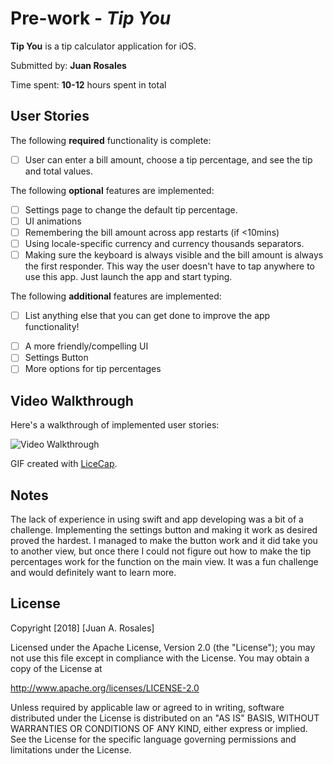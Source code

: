 # Pre-work - *Tip You*

**Tip You** is a tip calculator application for iOS.

Submitted by: **Juan Rosales**

Time spent: **10-12** hours spent in total

## User Stories

The following **required** functionality is complete:

* [  ] User can enter a bill amount, choose a tip percentage, and see the tip and total values.

The following **optional** features are implemented:
* [ ] Settings page to change the default tip percentage.
* [  ] UI animations
* [ ] Remembering the bill amount across app restarts (if <10mins)
* [ ] Using locale-specific currency and currency thousands separators.
* [  ] Making sure the keyboard is always visible and the bill amount is always the first responder. This way the user doesn't have to tap anywhere to use this app. Just launch the app and start typing.

The following **additional** features are implemented:

- [  ] List anything else that you can get done to improve the app functionality!
* [  ] A more friendly/compelling UI
* [  ] Settings Button
* [  ] More options for tip percentages

## Video Walkthrough 

Here's a walkthrough of implemented user stories:

<img src='http://i.imgur.com/link/to/your/gif/file.gif' title='Video Walkthrough' width='' alt='Video Walkthrough' />


GIF created with [LiceCap](http://www.cockos.com/licecap/).

## Notes

The lack of experience in using swift and app developing was a bit of a challenge. Implementing the settings button and making it work as desired proved the hardest. I managed to make the button work and it did take you to another view, but once there I could not figure out how to make the tip percentages work for the function on the main view. It was a fun challenge and would definitely want to learn more.  

## License

Copyright [2018] [Juan A. Rosales]

Licensed under the Apache License, Version 2.0 (the "License");
you may not use this file except in compliance with the License.
You may obtain a copy of the License at

http://www.apache.org/licenses/LICENSE-2.0

Unless required by applicable law or agreed to in writing, software
distributed under the License is distributed on an "AS IS" BASIS,
WITHOUT WARRANTIES OR CONDITIONS OF ANY KIND, either express or implied.
See the License for the specific language governing permissions and
limitations under the License.
